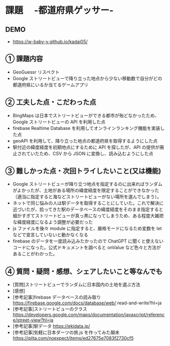 # 課題　 -都道府県ゲッサー-

## DEMO

- https://w-baby-y.github.io/kadai05/

## ① 課題内容

- GeoGuessr リスペクト
- Google ストリートビューで降り立った地点から少ない移動数で自分がどの都道府県にいるか当てるゲームアプリ

## ② 工夫した点・こだわった点

- BingMaps は日本でストリートビューができる都市が殆どなかったため、Google ストリートビューの API を利用した点
- firebase Realtime Database を利用してオンラインランキング機能を実装した点
- geoAPI を利用して、降り立った地点の都道府県を取得するようにした点
- 駅付近の緯度経度を初期地点にするために API を探したが、API の提供が廃止されていたため、CSV から JSON に変換し、読み込むようにした点

## ③ 難しかった点・次回トライしたいこと(又は機能)

- Google ストリートビューが降り立つ地点を指定するのに出来ればランダムがよかったが、土地がある場所の緯度経度を限定することができなかった（適当に指定すると海などストリートビューがない場所を選んでしまう）。
- ネットで同じ悩みの人は駅データを取得することにしていた。これで解決に近づいたが、拾ってきた駅のデータベースの緯度経度をそのまま指定すると細かすぎてストリートビューが真っ黒になってしまうため、ある程度大雑把な緯度経度になるよう調整が必要だった
- js ファイルを後々 module に指定すると、厳格モードになるため変数を let などで宣言していないと動かなくなる
- firebase のデータを一度読み込みたかったので ChatGPT に聞くと使えないコードになった。公式ドキュメントを調べると onValue など色々と方法があることがわかった。

## ④ 質問・疑問・感想、シェアしたいこと等なんでも

- [質問]ストリートビューでランダムに日本国内の土地を選ぶ方法
- [感想]
- [参考記事]firebase データベースの読み取り https://firebase.google.com/docs/database/web/
  read-and-write?hl=ja
- [参考記事]ストリートビューのクラス https://developers.google.com/maps/documentation/javascript/reference/street-view?hl=ja
- [参考記事]駅データ https://ekidata.jp/
- [参考記事]気軽に日本ダーツの旅.js を作ってみた顛末 https://qiita.com/noexpect/items/ed27675e7083f2730cf5
